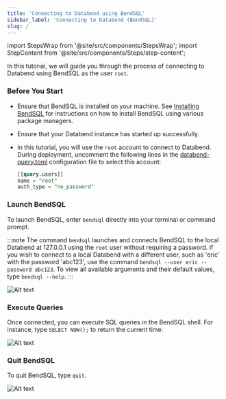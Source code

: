 ```yaml
---
title: 'Connecting to Databend using BendSQL'
sidebar_label: 'Connecting to Databend (BendSQL)'
slug: /
---
```

import StepsWrap from '@site/src/components/StepsWrap';
import StepContent from '@site/src/components/Steps/step-content';

In this tutorial, we will guide you through the process of connecting to Databend using BendSQL as the user `root`.

<StepsWrap>
<StepContent number="1">


### Before You Start

- Ensure that BendSQL is installed on your machine. See [Installing BendSQL](/guides/sql-clients/bendsql/#installing-bendsql) for instructions on how to install BendSQL using various package managers.
- Ensure that your Databend instance has started up successfully.
- In this tutorial, you will use the `root` account to connect to Databend. During deployment, uncomment the following lines in the [databend-query.toml](https://github.com/datafuselabs/databend/blob/main/scripts/distribution/configs/databend-query.toml) configuration file to select this account:

    ```sql title="databend-query.toml"
    [[query.users]]
    name = "root"
    auth_type = "no_password"
    ```

</StepContent>
<StepContent number="2">

### Launch BendSQL

To launch BendSQL, enter `bendsql` directly into your terminal or command prompt.

:::note
The command `bendsql` launches and connects BendSQL to the local Databend at 127.0.0.1 using the `root` user without requiring a password. If you wish to connect to a local Databend with a different user, such as 'eric' with the password 'abc123', use the command `bendsql --user eric --password abc123`. To view all available arguments and their default values, type `bendsql --help`.
:::

![Alt text](/img/connect/bendsql-1.gif)


</StepContent>
<StepContent number="3">

### Execute Queries

Once connected, you can execute SQL queries in the BendSQL shell. For instance, type `SELECT NOW();` to return the current time:

![Alt text](/img/connect/bendsql-2.gif)

</StepContent>
<StepContent number="4">

### Quit BendSQL

To quit BendSQL, type `quit`.

![Alt text](/img/connect/bendsql-3.gif)

</StepContent>
</StepsWrap>